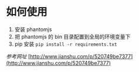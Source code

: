
# 如何使用 

1. 安装 phantomjs 
1. 把 phantomjs 的 bin 目录配置到全局的环境变量下
1. pip 安装
   `pip install -r requirements.txt`

_参考网址_
[http://www.jianshu.com/p/520749be7377](http://www.jianshu.com/p/520749be7377)

